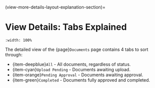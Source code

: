 (view-more-details-layout-explanation-section)=
# View Details: Tabs Explained

```{lazyfigure} ../../../_static/solo_app/Document/universal/view-detail/Homepage/view-more-details-page-all-status-column.webp
:width: 100%
```

The detailed view of the {page}`Documents` page contains 4 tabs to sort through:

- {item-deepblue}`All` - All documents, regardless of status.
- {item-cyan}`Upload Pending` - Documents awaiting upload.
- {item-orange}`Pending Approval` - Documents awaiting approval.
- {item-green}`Completed` - Documents fully approved and completed.

